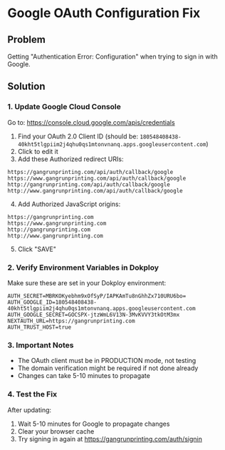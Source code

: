 # Google OAuth Configuration Fix

## Problem
Getting "Authentication Error: Configuration" when trying to sign in with Google.

## Solution

### 1. Update Google Cloud Console

Go to: https://console.cloud.google.com/apis/credentials

1. Find your OAuth 2.0 Client ID (should be: `180548408438-40kht5tlgpiim2j4qhu0qs1mtonvnanq.apps.googleusercontent.com`)
2. Click to edit it
3. Add these Authorized redirect URIs:

```
https://gangrunprinting.com/api/auth/callback/google
https://www.gangrunprinting.com/api/auth/callback/google
http://gangrunprinting.com/api/auth/callback/google
http://www.gangrunprinting.com/api/auth/callback/google
```

4. Add Authorized JavaScript origins:
```
https://gangrunprinting.com
https://www.gangrunprinting.com
http://gangrunprinting.com
http://www.gangrunprinting.com
```

5. Click "SAVE"

### 2. Verify Environment Variables in Dokploy

Make sure these are set in your Dokploy environment:

```env
AUTH_SECRET=MBRKOKyebhm9xOfSyP/IAPKAmTu8nGhhZx710URU6bo=
AUTH_GOOGLE_ID=180548408438-40kht5tlgpiim2j4qhu0qs1mtonvnanq.apps.googleusercontent.com
AUTH_GOOGLE_SECRET=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
NEXTAUTH_URL=https://gangrunprinting.com
AUTH_TRUST_HOST=true
```

### 3. Important Notes

- The OAuth client must be in PRODUCTION mode, not testing
- The domain verification might be required if not done already
- Changes can take 5-10 minutes to propagate

### 4. Test the Fix

After updating:
1. Wait 5-10 minutes for Google to propagate changes
2. Clear your browser cache
3. Try signing in again at https://gangrunprinting.com/auth/signin